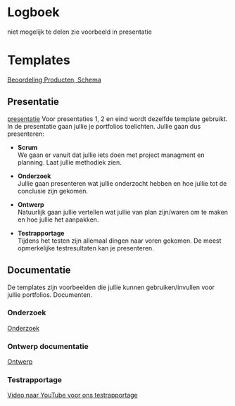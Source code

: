 # Logboek
niet mogelijk te delen zie voorbeeld in presentatie

# Templates

[Beoordeling Producten, Schema](https://github.com/MediacollegeAmsterdam/Keuzedeel-Special-Input-Output-2019/blob/master/Keuzedeel/Beoordeling%20producten%20schema.pdf)

## Presentatie

[presentatie](https://docs.google.com/presentation/d/11R4Yq9v15HQ5C1899qneAZ7mUTW75kVtx6d32LsD2EA/edit?usp=sharing)
Voor presentaties 1, 2 en eind wordt dezelfde template gebruikt.  
In de presentatie gaan jullie je portfolios toelichten. Jullie gaan dus presenteren:
* **Scrum**  
We gaan er vanuit dat jullie iets doen met project managment en planning. Laat jullie methodiek zien.

* **Onderzoek**  
Jullie gaan presenteren wat jullie onderzocht hebben en hoe jullie tot de conclusie zijn gekomen.   

* **Ontwerp**  
Natuurlijk gaan jullie vertellen wat jullie van plan zijn/waren om te maken en hoe jullie het aanpakken.

* **Testrapportage**  
Tijdens het testen zijn allemaal dingen naar voren gekomen. De meest opmerkelijke testresultaten kan je presenteren.


## Documentatie
De templates zijn voorbeelden die jullie kunnen gebruiken/invullen voor jullie portfolios. Documenten.

### Onderzoek
[Onderzoek](https://docs.google.com/document/d/15LRhTb2txNeD0nnt9q7WvhqF7nYxqihBdETNdQ-m4XQ/edit?usp=sharing)

### Ontwerp documentatie
[Ontwerp](https://docs.google.com/document/d/12vrdoyGtdztuKdKxEcKVd2XZC5MlI6FQhy-5VdLFM9c/edit?usp=sharing)

### Testrapportage
[Video naar YouTube voor ons testrapportage](https://youtu.be/K97M4RBdxIU)
